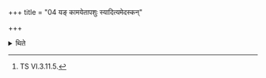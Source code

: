 +++
title = "04 यङ् कामयेतापशुः स्यादित्यमेदस्कन्"

+++

<details><summary>थिते</summary>

4."(In the case of a sacrificer about whom he thinks “May he be devoid of cattle,” (the Adhvaryu should put) a fatless piece on the hand of the Hotr̥..."[^1] thus has been said in a Brāhmaṇa-text).  


[^1]: TS VI.3.11.5.
</details>
